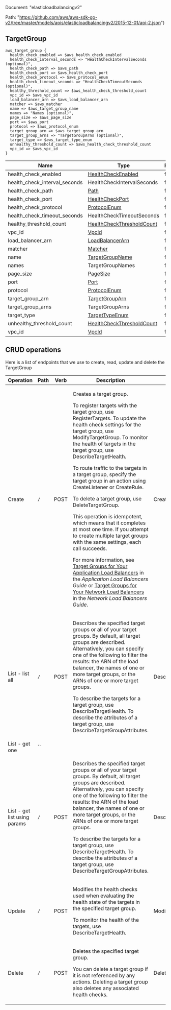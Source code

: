 Document: "elasticloadbalancingv2"


Path: "https://github.com/aws/aws-sdk-go-v2/tree/master/models/apis/elasticloadbalancingv2/2015-12-01/api-2.json")

## TargetGroup



```puppet
aws_target_group {
  health_check_enabled => $aws_health_check_enabled
  health_check_interval_seconds => "HealthCheckIntervalSeconds (optional)",
  health_check_path => $aws_path
  health_check_port => $aws_health_check_port
  health_check_protocol => $aws_protocol_enum
  health_check_timeout_seconds => "HealthCheckTimeoutSeconds (optional)",
  healthy_threshold_count => $aws_health_check_threshold_count
  vpc_id => $aws_vpc_id
  load_balancer_arn => $aws_load_balancer_arn
  matcher => $aws_matcher
  name => $aws_target_group_name
  names => "Names (optional)",
  page_size => $aws_page_size
  port => $aws_port
  protocol => $aws_protocol_enum
  target_group_arn => $aws_target_group_arn
  target_group_arns => "TargetGroupArns (optional)",
  target_type => $aws_target_type_enum
  unhealthy_threshold_count => $aws_health_check_threshold_count
  vpc_id => $aws_vpc_id
}
```

| Name        | Type           | Required       |
| ------------- | ------------- | ------------- |
|health_check_enabled | [HealthCheckEnabled](https://docs.aws.amazon.com/search/doc-search.html?searchPath=documentation&searchQuery=healthcheckenabled) | false |
|health_check_interval_seconds | HealthCheckIntervalSeconds | false |
|health_check_path | [Path](https://docs.aws.amazon.com/search/doc-search.html?searchPath=documentation&searchQuery=path) | false |
|health_check_port | [HealthCheckPort](https://docs.aws.amazon.com/search/doc-search.html?searchPath=documentation&searchQuery=healthcheckport) | false |
|health_check_protocol | [ProtocolEnum](https://docs.aws.amazon.com/search/doc-search.html?searchPath=documentation&searchQuery=protocolenum) | false |
|health_check_timeout_seconds | HealthCheckTimeoutSeconds | false |
|healthy_threshold_count | [HealthCheckThresholdCount](https://docs.aws.amazon.com/search/doc-search.html?searchPath=documentation&searchQuery=healthcheckthresholdcount) | false |
|vpc_id | [VpcId](https://docs.aws.amazon.com/search/doc-search.html?searchPath=documentation&searchQuery=vpcid) | false |
|load_balancer_arn | [LoadBalancerArn](https://docs.aws.amazon.com/search/doc-search.html?searchPath=documentation&searchQuery=loadbalancerarn) | false |
|matcher | [Matcher](https://docs.aws.amazon.com/search/doc-search.html?searchPath=documentation&searchQuery=matcher) | false |
|name | [TargetGroupName](https://docs.aws.amazon.com/search/doc-search.html?searchPath=documentation&searchQuery=targetgroupname) | false |
|names | TargetGroupNames | false |
|page_size | [PageSize](https://docs.aws.amazon.com/search/doc-search.html?searchPath=documentation&searchQuery=pagesize) | false |
|port | [Port](https://docs.aws.amazon.com/search/doc-search.html?searchPath=documentation&searchQuery=port) | false |
|protocol | [ProtocolEnum](https://docs.aws.amazon.com/search/doc-search.html?searchPath=documentation&searchQuery=protocolenum) | false |
|target_group_arn | [TargetGroupArn](https://docs.aws.amazon.com/search/doc-search.html?searchPath=documentation&searchQuery=targetgrouparn) | false |
|target_group_arns | TargetGroupArns | false |
|target_type | [TargetTypeEnum](https://docs.aws.amazon.com/search/doc-search.html?searchPath=documentation&searchQuery=targettypeenum) | false |
|unhealthy_threshold_count | [HealthCheckThresholdCount](https://docs.aws.amazon.com/search/doc-search.html?searchPath=documentation&searchQuery=healthcheckthresholdcount) | false |
|vpc_id | [VpcId](https://docs.aws.amazon.com/search/doc-search.html?searchPath=documentation&searchQuery=vpcid) | false |



## CRUD operations

Here is a list of endpoints that we use to create, read, update and delete the TargetGroup

| Operation | Path | Verb | Description | OperationID |
| ------------- | ------------- | ------------- | ------------- | ------------- |
|Create|`/`|POST|<p>Creates a target group.</p> <p>To register targets with the target group, use <a>RegisterTargets</a>. To update the health check settings for the target group, use <a>ModifyTargetGroup</a>. To monitor the health of targets in the target group, use <a>DescribeTargetHealth</a>.</p> <p>To route traffic to the targets in a target group, specify the target group in an action using <a>CreateListener</a> or <a>CreateRule</a>.</p> <p>To delete a target group, use <a>DeleteTargetGroup</a>.</p> <p>This operation is idempotent, which means that it completes at most one time. If you attempt to create multiple target groups with the same settings, each call succeeds.</p> <p>For more information, see <a href="http://docs.aws.amazon.com/elasticloadbalancing/latest/application/load-balancer-target-groups.html">Target Groups for Your Application Load Balancers</a> in the <i>Application Load Balancers Guide</i> or <a href="http://docs.aws.amazon.com/elasticloadbalancing/latest/network/load-balancer-target-groups.html">Target Groups for Your Network Load Balancers</a> in the <i>Network Load Balancers Guide</i>.</p>|CreateTargetGroup|
|List - list all|`/`|POST|<p>Describes the specified target groups or all of your target groups. By default, all target groups are described. Alternatively, you can specify one of the following to filter the results: the ARN of the load balancer, the names of one or more target groups, or the ARNs of one or more target groups.</p> <p>To describe the targets for a target group, use <a>DescribeTargetHealth</a>. To describe the attributes of a target group, use <a>DescribeTargetGroupAttributes</a>.</p>|DescribeTargetGroups|
|List - get one|``||||
|List - get list using params|`/`|POST|<p>Describes the specified target groups or all of your target groups. By default, all target groups are described. Alternatively, you can specify one of the following to filter the results: the ARN of the load balancer, the names of one or more target groups, or the ARNs of one or more target groups.</p> <p>To describe the targets for a target group, use <a>DescribeTargetHealth</a>. To describe the attributes of a target group, use <a>DescribeTargetGroupAttributes</a>.</p>|DescribeTargetGroups|
|Update|`/`|POST|<p>Modifies the health checks used when evaluating the health state of the targets in the specified target group.</p> <p>To monitor the health of the targets, use <a>DescribeTargetHealth</a>.</p>|ModifyTargetGroup|
|Delete|`/`|POST|<p>Deletes the specified target group.</p> <p>You can delete a target group if it is not referenced by any actions. Deleting a target group also deletes any associated health checks.</p>|DeleteTargetGroup|

